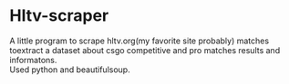 # Hltv-scraper
A little program to scrape hltv.org(my favorite site probably) matches toextract a dataset about csgo competitive and pro matches results and informatons.<br>
Used python and beautifulsoup.
